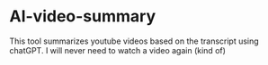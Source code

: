 # AI-video-summary

This tool summarizes youtube videos based on the transcript using chatGPT. I will never need to watch a video again (kind of)
